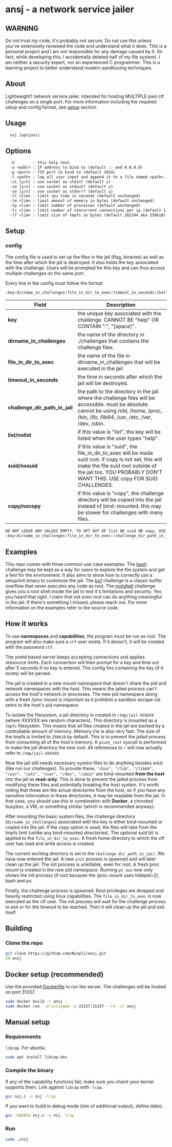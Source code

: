 # ansj - a network service jailer

## WARNING

Do not trust my code, it's probably not secure. Do not use this unless you've extensively reviewed the code and understand what it does. This is a personal project and I am not responsible for any damage caused by it. (In fact, while developing this, I accidentally deleted half of my file system). I am neither a security expert, nor an experienced C programmer. This is a learning project to better understand modern sandboxing techniques.

## About

Lightweight? network service jailer.
Intended for hosting MULTIPLE pwn ctf challenges on a single port.
For more information including the required setup and config format, see [setup](#setup) section.

## Usage

```txt
  nsj [options]
```

## Options

```txt
  -h        : this help text
  -a <addr> : IP address to bind to (default :: and 0.0.0.0)
  -p <port> : TCP port to bind to (default 1024)
  -l <path> : log all user input and append it to a file named <path>. if <path> is '-' stdout is used
  -si [y/n] : use socket as stdin? (default y)
  -so [y/n] : use socket as stdout? (default y)
  -se [y/n] : use socket as stderr? (default y)
  -lt <lim> : limit cpu time in seconds (default unchanged)
  -lm <lim> : limit amount of memory in bytes (default unchanged)
  -lp <lim> : limit number of processes (default unchanged)
  -lc <lim> : limit number of concurrent connections per ip (default 1)
  -lf <lim> : limit size of tmpfs in bytes (default 262144 aka 256KiB)
```

## Setup

### config

The config file is used to set up the files in the jail (flag, binaries) as well as the time after which the jail is destroyed. It also holds the key associated with the challenge. Users will be prompted for this key and can thus access multiple challenges on the same port.

Every line in the config must follow the format:

```txt
:key:dirname_in_challenges:file_in_dir_to_exec:timeout_in_seconds:challenge_dir_path_in_jail:list/nolist:suid/nosuid:copy/nocopy:
```

| Field | Description |
| --- | --- |
| **key** | the unique key associated with the challenge. CANNOT BE "help" OR CONTAIN ":", "[space]". |
| **dirname_in_challenges** | the name of the directory in ./challenges that contains the challenge files. |
| **file_in_dir_to_exec** | the name of the file in dirname_in_challenges that will be executed in the jail. |
| **timeout_in_seconds** | the time in seconds after which the jail will be destroyed. |
| **challenge_dir_path_in_jail** | the path to the directory in the jail where the challenge files will be accessible. must be absolute. cannot be using /old, /home, /proc, /bin, /lib, /lib64, /usr, /etc, /var, /dev, /sbin. |
| **list/nolist** | if this value is "list", the key will be listed when the user types "help". |
| **suid/nosuid** | if this value is "suid", the file_in_dir_to_exec will be made suid root. if copy is not set, this will make the file suid root outside of the jail too. YOU PROBABLY DON'T WANT THIS. USE copy FOR SUID CHALLENGES. |
| **copy/nocopy** | if this value is "copy", the challenge directory will be copied into the jail instead of bind-mounted. this may be slower for challenges with many files. |

```txt
DO NOT LEAVE ANY VALUES EMPTY. TO OPT OUT OF list OR suid OR copy, USE "nolist" OR "nosuid" OR "nocopy" OR LITERALLY ANY OTHER STRING. DO NOT DO THIS: 
:key:dirname_in_challenges:file_in_dir_to_exec::challenge_dir_path_in_jail::::
```

## Examples

This repo comes with three common use case examples. The [bash](/challenges/default/) challenge may be kept as a way for users to explore the file system and get a feel for the environment. It also aims to show how to correctly use a setup/init binary to customize the jail. The [bof](/challenges/unpriv_bof_example/) challenge is a classic buffer overflow that never executes any code as root. The [rootshell](/challenges/rootshell_example/) challenge gives you a root shell inside the jail to test it's limitations and security. Yes you heard that right. I claim that not even root can do anything meaningful in the jail. If there's something I missed, please reach out. For more information on the examples refer to the source code.

## How it works

To use **namespaces** and **capabilities**, the program must be run as root. The program will also make sure a `ctf` user exists. If it doesn't, it will be created with the password `ctf`.

The ynetd based server keeps accepting connections and applies ressource limits. Each connection will then prompt for a key and time out after 5 seconds if no key is entered. The config line containing the key (if it exists) will be parsed.

The jail is created in a new mount namespace that doesn't share the pid and network namespaces with the host. This means the jailed process can't access the host's network or processes. The new pid namespace along with a fresh /proc mount is important as it prohibits a sandbox escape via setns to the host's pid namespace.

To isolate the filesystem, a jail directory is created in `/tmp/jail-XXXXXX` (where XXXXXX are random characters). This directory is mounted as a `tmpfs` filesystem. This means that all files created in the jail are backed by a controllable amount of memory. Memory r/w is also very fast. The size of the tmpfs is limited to `256KiB` by default. This is to prevent the jailed process from consuming all of the host's memory. A `pivot_root` syscall is performed to make the jail directory the new root. All references to `/` will now actually refer to `/tmp/jail-XXXXXX`.

Now the jail still needs necessary system files to do anything besides exist (like run our challenges). To provide these, `"/bin", "/lib", "/lib64", "/usr", "/etc", "/var", "/dev", "/sbin"` are bind-mounted **from the host** into the jail as **read-only**. This is done to prevent the jailed process from modifying these files and potentially breaking the host system. It's worth noting that these are the actual directories from the host, so if you have any sensitive information in these directories, it may be readable from the jail. In that case, you should use this in combination with **Docker**, a chrooted busybox, a VM, or something similar (which is recommended anyway).

After mounting the basic system files, the challenge directory (`dirname_in_challenges`) associated with the key is either bind-mounted or copied into the jail. If the copy option is used, the files will take from the tmpfs limit (unlike any bind-mounted directories). The optional suid bit is applied to the `file_in_dir_to_exec`. A fresh home directory to which the ctf user has read and write access is created.

The current working directory is set to the `challenge_dir_path_in_jail`. We have now entered the jail. A new `init` process is spawned and will later clean up the jail. The init process is unkillable, even for root. A fresh proc mount is created in the new pid namespace. Running `ps aux` now only shows the init process (if root because the /proc mount uses hidepid=2), bash and ps.

Finally, the challenge process is spawned. Root privileges are dropped and heavily restricted using linux capabilities. The `file_in_dir_to_exec` is now executed as the ctf user. The init process will wait for the challenge process to exit or for the timeout to be reached. Then it will clean up the jail and exit itself.

## Building

### Clone the repo

```bash
git clone https://github.com/Nuspli/ansj.git
cd ansj
```

## Docker setup (recommended)

Use the provided [Dockerfile](Dockerfile) to run the server. The challenges will be hosted on port 31337.

```bash
sudo docker build -t ansj .
sudo docker run --privileged -p 31337:31337 --rm -it ansj
```

## Manual setup

### Requirements

`libcap`. For ubuntu:

```bash
sudo apt install libcap-dev
```

### Compile the binary

If any of the capability functions fail, make sure you check your kernel supports them. Link against `libcap` with `-lcap`.

```bash
gcc nsj.c -o nsj -lcap
```

If you want to build in debug mode (lots of additional output), define `DEBUG`:

```bash
gcc -DDEBUG nsj.c -o nsj -lcap
```

### Run

```bash
sudo ./nsj
```
